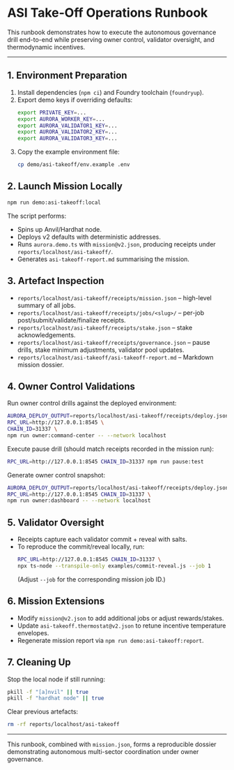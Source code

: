 # ASI Take-Off Operations Runbook

This runbook demonstrates how to execute the autonomous governance drill end-to-end while preserving owner control, validator oversight, and thermodynamic incentives.

---

## 1. Environment Preparation

1. Install dependencies (`npm ci`) and Foundry toolchain (`foundryup`).
2. Export demo keys if overriding defaults:
   ```bash
   export PRIVATE_KEY=...
   export AURORA_WORKER_KEY=...
   export AURORA_VALIDATOR1_KEY=...
   export AURORA_VALIDATOR2_KEY=...
   export AURORA_VALIDATOR3_KEY=...
   ```
3. Copy the example environment file:
   ```bash
   cp demo/asi-takeoff/env.example .env
   ```

## 2. Launch Mission Locally

```bash
npm run demo:asi-takeoff:local
```

The script performs:

- Spins up Anvil/Hardhat node.
- Deploys v2 defaults with deterministic addresses.
- Runs `aurora.demo.ts` with `mission@v2.json`, producing receipts under `reports/localhost/asi-takeoff/`.
- Generates `asi-takeoff-report.md` summarising the mission.

## 3. Artefact Inspection

- `reports/localhost/asi-takeoff/receipts/mission.json` – high-level summary of all jobs.
- `reports/localhost/asi-takeoff/receipts/jobs/<slug>/` – per-job post/submit/validate/finalize receipts.
- `reports/localhost/asi-takeoff/receipts/stake.json` – stake acknowledgements.
- `reports/localhost/asi-takeoff/receipts/governance.json` – pause drills, stake minimum adjustments, validator pool updates.
- `reports/localhost/asi-takeoff/asi-takeoff-report.md` – Markdown mission dossier.

## 4. Owner Control Validations

Run owner control drills against the deployed environment:

```bash
AURORA_DEPLOY_OUTPUT=reports/localhost/asi-takeoff/receipts/deploy.json \
RPC_URL=http://127.0.0.1:8545 \
CHAIN_ID=31337 \
npm run owner:command-center -- --network localhost
```

Execute pause drill (should match receipts recorded in the mission run):

```bash
RPC_URL=http://127.0.0.1:8545 CHAIN_ID=31337 npm run pause:test
```

Generate owner control snapshot:

```bash
AURORA_DEPLOY_OUTPUT=reports/localhost/asi-takeoff/receipts/deploy.json \
RPC_URL=http://127.0.0.1:8545 CHAIN_ID=31337 \
npm run owner:dashboard -- --network localhost
```

## 5. Validator Oversight

- Receipts capture each validator commit + reveal with salts.
- To reproduce the commit/reveal locally, run:
  ```bash
  RPC_URL=http://127.0.0.1:8545 CHAIN_ID=31337 \
  npx ts-node --transpile-only examples/commit-reveal.js --job 1
  ```
  (Adjust `--job` for the corresponding mission job ID.)

## 6. Mission Extensions

- Modify `mission@v2.json` to add additional jobs or adjust rewards/stakes.
- Update `asi-takeoff.thermostat@v2.json` to retune incentive temperature envelopes.
- Regenerate mission report via `npm run demo:asi-takeoff:report`.

## 7. Cleaning Up

Stop the local node if still running:

```bash
pkill -f "[a]nvil" || true
pkill -f "hardhat node" || true
```

Clear previous artefacts:

```bash
rm -rf reports/localhost/asi-takeoff
```

---

This runbook, combined with `mission.json`, forms a reproducible dossier demonstrating autonomous multi-sector coordination under owner governance.
